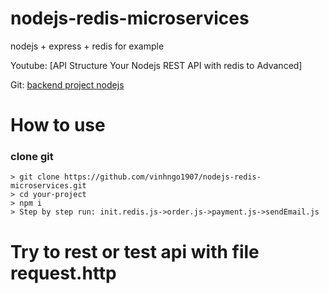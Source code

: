 # nodejs-redis-microservices
nodejs + express + redis for example

Youtube: [API Structure Your Nodejs REST API with redis to Advanced]

Git: [backend project nodejs](https://github.com/vinhngo1907)

# How to use

### clone git

```
> git clone https://github.com/vinhngo1907/nodejs-redis-microservices.git
> cd your-project
> npm i
> Step by step run: init.redis.js->order.js->payment.js->sendEmail.js
```

# Try to rest or test api with file request.http
